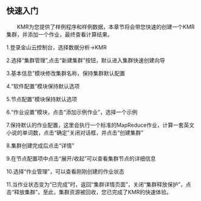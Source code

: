 ## 快速入门

　　KMR为您提供了样例程序和样例数据，本章节将会带您快速的创建一个KMR集群，并添加一个作业，最终查看计算结果。
  
1.登录金山云控制台，选择数据分析->KMR

2.选择“集群管理”,点击“新建集群”按钮，默认进入集群快速创建向导

3.基本信息”模块修改集群名称，保持集群默认配置

4.“软件配置”模块保持默认选项

5.节点配置”模块保持默认选项

6.“作业设置”模块，点击“添加示例作业”，选择一个示例 

7.保持默认的作业配置，这里会执行一个标准的MapReduce作业，计算一套英文小说的单词数，点击“确定”关闭对话框，并点击“创建集群”

8.集群创建完成后点击“详情”

9.在节点配置项中点击“展开/收起”可以查看集群节点的详细信息

10.选择“作业管理”，可以查看刚刚创建的作业状态

11.当作业状态变为“已完成”时，返回“集群详情页面”，关闭“集群释放保护”，点击“释放集群”，至此，集群资源被回收，您已完成了KMR的快速体验。
